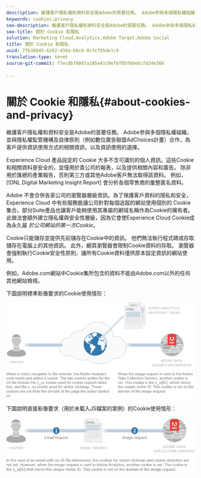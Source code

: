 ```yaml
---
description: 維護客戶隱私權和資料安全是Adobe的首要任務。 Adobe參與多個隱私權組織，並與隱私權監管機構及自律原則（例如數位廣告聯盟AdChoices計畫）合作，為客戶提供資訊使用方式的相關資訊，以及資訊使用的選擇。
keywords: cookies;privacy
seo-description: 維護客戶隱私權和資料安全是Adobe的首要任務。 Adobe參與多個隱私權組織，並與隱私權監管機構及自律原則（例如數位廣告聯盟AdChoices計畫）合作，為客戶提供資訊使用方式的相關資訊，以及資訊使用的選擇。
seo-title: 關於 Cookie 和隱私
solution: Marketing Cloud,Analytics,Adobe Target,Adobe Social
title: 關於 Cookie 和隱私
uuid: 7fb36845-6282-438a-bbc6-0c3cf95de1c9
translation-type: tm+mt
source-git-commit: f7ec8bf6087a18be41c9efbf05f60e6cfd24e566

---
```



# 關於 Cookie 和隱私{#about-cookies-and-privacy}

維護客戶隱私權和資料安全是Adobe的首要任務。 Adobe參與多個隱私權組織，並與隱私權監管機構及自律原則（例如數位廣告聯盟AdChoices計畫）合作，為客戶提供資訊使用方式的相關資訊，以及資訊使用的選擇。

Experience Cloud 產品設定的 Cookie 大多不含可識別的個人資訊。這些Cookie和相關資料是安全的，並僅用於貴公司的報表，以及提供相關內容和廣告。 除非用於匯總的產業報告，否則第三方或其他Adobe客戶無法取得該資料。 例如，[!DNL Digital Marketing Insight Report] 會分析各個零售商的彙整匿名資料。

Adobe 不會合併各家公司的瀏覽器層級資訊。為了保護客戶資料的隱私和安全，Experience Cloud 中有些服務能讓公司針對每個追蹤的網站使用個別的 Cookie 集合。部分Suite產品也讓客戶能夠使用其專屬的網域名稱作為Cookie的擁有者。 此做法會額外建立隱私權與安全性層級，因為它會使Experience Cloud Cookie成為永久屬 *於公司網站的第一方Cookie*。

Cookie只能儲存並提供先前儲存在Cookie中的資訊。 他們無法執行程式碼或存取儲存在電腦上的其他資訊。 此外，網頁瀏覽器會限制Cookie資料的存取。 瀏覽器會強制執行Cookie安全性原則，讓所有Cookie資料僅供原本設定資訊的網站使用。

例如，Adobe.com網站中Cookie集所包含的資料不能由Adobe.com以外的任何其他網站檢視。

下圖說明標準影像要求的Cookie使用情形：

![](assets/CookiesProcessGraphic-01.png)

下圖說明直接影像要求（用於未載入JS檔案的案例）的Cookie使用情形：

![](assets/CookiesProcessGraphic2.png)

